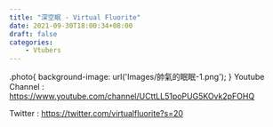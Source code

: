 ```yaml
---
title: "深空眠 - Virtual Fluorite"
date: 2021-09-30T18:00:34+08:00
draft: false
categories:
    - Vtubers
---
```

.photo{
    background-image: url('Images/帥氣的眠眠-1.png');
}
Youtube Channel : https://www.youtube.com/channel/UCttLL51poPUG5KOvk2pFOHQ

Twitter : https://twitter.com/virtualfluorite?s=20
